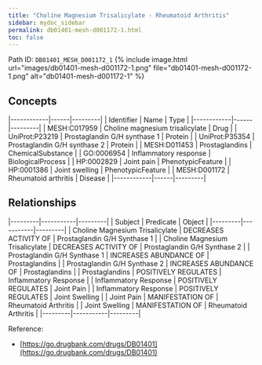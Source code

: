 ```yaml
---
title: "Choline Magnesium Trisalicylate - Rheumatoid Arthritis"
sidebar: mydoc_sidebar
permalink: db01401-mesh-d001172-1.html
toc: false 
---
```



Path ID: `DB01401_MESH_D001172_1`
{% include image.html url="images/db01401-mesh-d001172-1.png" file="db01401-mesh-d001172-1.png" alt="db01401-mesh-d001172-1" %}

## Concepts

|------------|------|---------|
| Identifier | Name | Type    |
|------------|------|---------|
| MESH:C017959 | Choline magnesium trisalicylate | Drug |
| UniProt:P23219 | Prostaglandin G/H synthase 1 | Protein |
| UniProt:P35354 | Prostaglandin G/H synthase 2 | Protein |
| MESH:D011453 | Prostaglandins | ChemicalSubstance |
| GO:0006954 | Inflammatory response | BiologicalProcess |
| HP:0002829 | Joint pain | PhenotypicFeature |
| HP:0001386 | Joint swelling | PhenotypicFeature |
| MESH:D001172 | Rheumatoid arthritis | Disease |
|------------|------|---------|

## Relationships

|---------|-----------|---------|
| Subject | Predicate | Object  |
|---------|-----------|---------|
| Choline Magnesium Trisalicylate | DECREASES ACTIVITY OF | Prostaglandin G/H Synthase 1 |
| Choline Magnesium Trisalicylate | DECREASES ACTIVITY OF | Prostaglandin G/H Synthase 2 |
| Prostaglandin G/H Synthase 1 | INCREASES ABUNDANCE OF | Prostaglandins |
| Prostaglandin G/H Synthase 2 | INCREASES ABUNDANCE OF | Prostaglandins |
| Prostaglandins | POSITIVELY REGULATES | Inflammatory Response |
| Inflammatory Response | POSITIVELY REGULATES | Joint Pain |
| Inflammatory Response | POSITIVELY REGULATES | Joint Swelling |
| Joint Pain | MANIFESTATION OF | Rheumatoid Arthritis |
| Joint Swelling | MANIFESTATION OF | Rheumatoid Arthritis |
|---------|-----------|---------|

Reference: 
  - [https://go.drugbank.com/drugs/DB01401](https://go.drugbank.com/drugs/DB01401)
